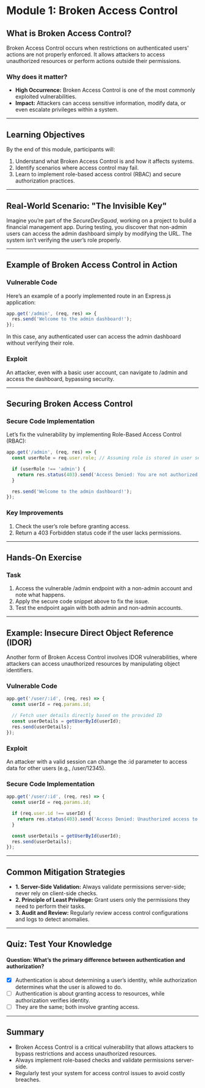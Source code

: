 # Module 1: Broken Access Control

## What is Broken Access Control?
Broken Access Control occurs when restrictions on authenticated users' actions are not properly enforced. It allows attackers to access unauthorized resources or perform actions outside their permissions.

### Why does it matter?
- **High Occurrence:** Broken Access Control is one of the most commonly exploited vulnerabilities.
- **Impact:** Attackers can access sensitive information, modify data, or even escalate privileges within a system.

---

## Learning Objectives
By the end of this module, participants will:
1. Understand what Broken Access Control is and how it affects systems.
2. Identify scenarios where access control may fail.
3. Learn to implement role-based access control (RBAC) and secure authorization practices.

---

## Real-World Scenario: "The Invisible Key"
Imagine you’re part of the *SecureDevSquad*, working on a project to build a financial management app. During testing, you discover that non-admin users can access the admin dashboard simply by modifying the URL. The system isn’t verifying the user’s role properly.

---

## Example of Broken Access Control in Action
### Vulnerable Code
Here’s an example of a poorly implemented route in an Express.js application:

```javascript
app.get('/admin', (req, res) => {
  res.send('Welcome to the admin dashboard!');
});
```

In this case, any authenticated user can access the admin dashboard without verifying their role.

### Exploit
An attacker, even with a basic user account, can navigate to /admin and access the dashboard, bypassing security.

---

## Securing Broken Access Control
### Secure Code Implementation
Let’s fix the vulnerability by implementing Role-Based Access Control (RBAC):

```javascript
app.get('/admin', (req, res) => {
  const userRole = req.user.role; // Assuming role is stored in user session

  if (userRole !== 'admin') {
    return res.status(403).send('Access Denied: You are not authorized to view this page.');
  }

  res.send('Welcome to the admin dashboard!');
});
```

### Key Improvements
1. Check the user’s role before granting access.
2. Return a 403 Forbidden status code if the user lacks permissions.

---

## Hands-On Exercise
### Task
1. Access the vulnerable /admin endpoint with a non-admin account and note what happens.
2. Apply the secure code snippet above to fix the issue.
3. Test the endpoint again with both admin and non-admin accounts.

---

## Example: Insecure Direct Object Reference (IDOR)
Another form of Broken Access Control involves IDOR vulnerabilities, where attackers can access unauthorized resources by manipulating object identifiers.
### Vulnerable Code

```javascript
app.get('/user/:id', (req, res) => {
  const userId = req.params.id;

  // Fetch user details directly based on the provided ID
  const userDetails = getUserById(userId);
  res.send(userDetails);
});
```

### Exploit
An attacker with a valid session can change the :id parameter to access data for other users (e.g., /user/12345). 
### Secure Code Implementation

```javascript
app.get('/user/:id', (req, res) => {
  const userId = req.params.id;

  if (req.user.id !== userId) {
    return res.status(403).send('Access Denied: Unauthorized access to user data.');
  }

  const userDetails = getUserById(userId);
  res.send(userDetails);
});
```

---

## Common Mitigation Strategies
- **1. Server-Side Validation:** Always validate permissions server-side; never rely on client-side checks.
- **2. Principle of Least Privilege:** Grant users only the permissions they need to perform their tasks.
- **3. Audit and Review:** Regularly review access control configurations and logs to detect anomalies.

---
## Quiz: Test Your Knowledge
#### Question: What’s the primary difference between authentication and authorization?

- [x] Authentication is about determining a user’s identity, while authorization determines what the user is allowed to do.
- [ ] Authentication is about granting access to resources, while authorization verifies identity.
- [ ] They are the same; both involve granting access.

---

## Summary
- Broken Access Control is a critical vulnerability that allows attackers to bypass restrictions and access unauthorized resources.
- Always implement role-based checks and validate permissions server-side.
- Regularly test your system for access control issues to avoid costly breaches.
